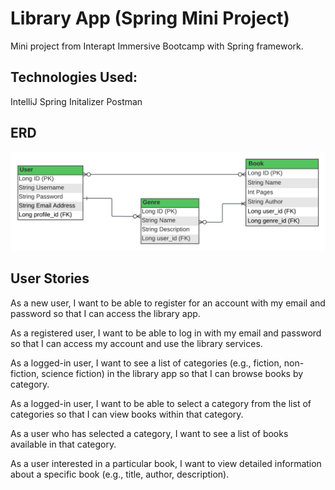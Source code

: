 # Library App (Spring Mini Project)
Mini project from Interapt Immersive Bootcamp with Spring framework.

## Technologies Used:
IntelliJ
Spring Initalizer
Postman


## ERD 
![ERD for Library App](image.png)

## User Stories
As a new user, I want to be able to register for an account with my email and password so that I can access the library app.

As a registered user, I want to be able to log in with my email and password so that I can access my account and use the library services.

As a logged-in user, I want to see a list of categories (e.g., fiction, non-fiction, science fiction) in the library app so that I can browse books by category.

As a logged-in user, I want to be able to select a category from the list of categories so that I can view books within that category.

As a user who has selected a category, I want to see a list of books available in that category.

As a user interested in a particular book, I want to view detailed information about a specific book (e.g., title, author, description).

